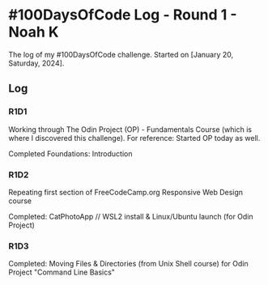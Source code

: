 # #100DaysOfCode Log - Round 1 - Noah K

The log of my #100DaysOfCode challenge. Started on [January 20, Saturday, 2024].

## Log

### R1D1 
Working through The Odin Project (OP) - Fundamentals Course (which is where I discovered this challenge). For reference: Started OP today as well. 

Completed Foundations: Introduction

### R1D2
Repeating first section of FreeCodeCamp.org Responsive Web Design course

Completed: CatPhotoApp // WSL2 install & Linux/Ubuntu launch (for Odin Project)

### R1D3
Completed: Moving Files & Directories (from Unix Shell course) for Odin Project "Command Line Basics"
